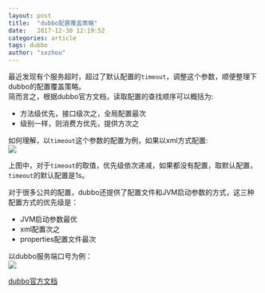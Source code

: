 ```yaml
---
layout: post
title:  "dubbo配置覆盖策略"
date:   2017-12-30 12:19:52
categories: article
tags: dubbo
author: "sxzhou"
---
```


最近发现有个服务超时，超过了默认配置的`timeout`，调整这个参数，顺便整理下dubbo的配置覆盖策略。  
简而言之，根据dubbo官方文档，读取配置的查找顺序可以概括为:  
* 方法级优先，接口级次之，全局配置最次
* 级别一样，则消费方优先，提供方次之

如何理解，以`timeout`这个参数的配置为例，如果以xml方式配置:  
![](http://dubbo.io/books/dubbo-user-book/sources/images/dubbo-config-override.jpg)  

上图中，对于`timeout`的取值，优先级依次递减，如果都没有配置，取默认配置，`timeout`的默认配置是1s。  

对于很多公共的配置，dubbo还提供了配置文件和JVM启动参数的方式，这三种配置方式的优先级是：  
* JVM启动参数最优  
* xml配置次之  
* properties配置文件最次

以dubbo服务端口号为例：  
![](http://dubbo.io/books/dubbo-user-book/sources/images/dubbo-properties-override.jpg)  

[dubbo官方文档](http://dubbo.io/books/dubbo-user-book/)